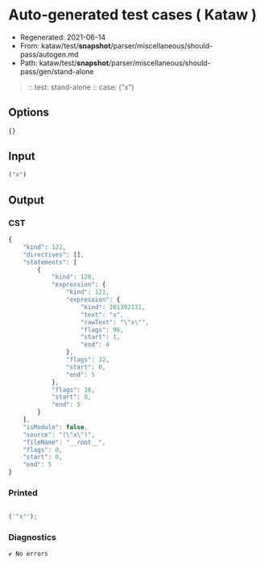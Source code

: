 # Auto-generated test cases ( Kataw )
- Regenerated: 2021-06-14
- From: kataw/test/__snapshot__/parser/miscellaneous/should-pass/autogen.md
- Path: kataw/test/__snapshot__/parser/miscellaneous/should-pass/gen/stand-alone
> :: test: stand-alone
> :: case: ("x")
## Options

`````js
{}
`````
## Input

`````js
("x")
`````
## Output

### CST

```javascript
{
    "kind": 122,
    "directives": [],
    "statements": [
        {
            "kind": 120,
            "expression": {
                "kind": 121,
                "expression": {
                    "kind": 201392131,
                    "text": "x",
                    "rawText": "\"x\"",
                    "flags": 96,
                    "start": 1,
                    "end": 4
                },
                "flags": 32,
                "start": 0,
                "end": 5
            },
            "flags": 16,
            "start": 0,
            "end": 5
        }
    ],
    "isModule": false,
    "source": "(\"x\")",
    "fileName": "__root__",
    "flags": 0,
    "start": 0,
    "end": 5
}
```

### Printed

```javascript

('"x"');

```

### Diagnostics

```javascript
✔ No errors
```

